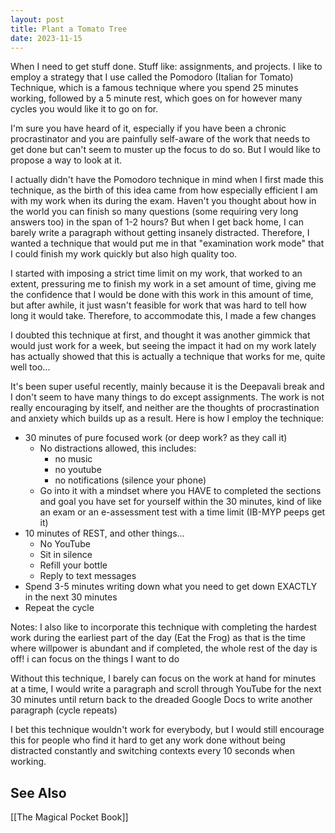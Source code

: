 ```yaml
---
layout: post
title: Plant a Tomato Tree
date: 2023-11-15
---
```

When I need to get stuff done. Stuff like: assignments, and projects. I like to employ a strategy that I use called the Pomodoro (Italian for Tomato) Technique, which is a famous technique where you spend 25 minutes working, followed by a 5 minute rest, which goes on for however many cycles you would like it to go on for.

I'm sure you have heard of it, especially if you have been a chronic procrastinator and you are painfully self-aware of the work that needs to get done but can't seem to muster up the focus to do so. But I would like to propose a way to look at it.

I actually didn't have the Pomodoro technique in mind when I first made this technique, as the birth of this idea came from how especially efficient I am with my work when its during the exam. Haven't you thought about how in the world you can finish so many questions (some requiring very long answers too) in the span of 1-2 hours? But when I get back home, I can barely write a paragraph without getting insanely distracted. Therefore, I wanted a technique that would put me in that "examination work mode" that I could finish my work quickly but also high quality too.

I started with imposing a strict time limit on my work, that worked to an extent, pressuring me to finish my work in a set amount of time, giving me the confidence that I would be done with this work in this amount of time, but after awhile, it just wasn't feasible for work that was hard to tell how long it would take. Therefore, to accommodate this, I made a few changes

I doubted this technique at first, and thought it was another gimmick that would just work for a week, but seeing the impact it had on my work lately has actually showed that this is actually a technique that works for me, quite well too...

It's been super useful recently, mainly because it is the Deepavali break and I don't seem to have many things to do except assignments. The work is not really encouraging by itself, and neither are the thoughts of procrastination and anxiety which builds up as a result. Here is how I employ the technique:
- 30 minutes of pure focused work (or deep work? as they call it)
	- No distractions allowed, this includes:
		- no music
		- no youtube
		- no notifications (silence your phone)
	- Go into it with a mindset where you HAVE to completed the sections and goal you have set for yourself within the 30 minutes, kind of like an exam or an e-assessment test with a time limit (IB-MYP peeps get it)
- 10 minutes of REST, and other things...
	- No YouTube
	- Sit in silence
	- Refill your bottle
	- Reply to text messages
- Spend 3-5 minutes writing down what you need to get down EXACTLY in the next 30 minutes
- Repeat the cycle 

Notes: I also like to incorporate this technique with completing the hardest work during the earliest part of the day (Eat the Frog) as that is the time where willpower is abundant and if completed, the whole rest of the day is off! i can focus on the things I want to do

Without this technique, I barely can focus on the work at hand for minutes at a time, I would write a paragraph and scroll through YouTube for the next 30 minutes until return back to the dreaded Google Docs to write another paragraph (cycle repeats)

I bet this technique wouldn't work for everybody, but I would still encourage this for people who find it hard to get any work done without being distracted constantly and switching contexts every 10 seconds when working.

## See Also
[[The Magical Pocket Book]]
